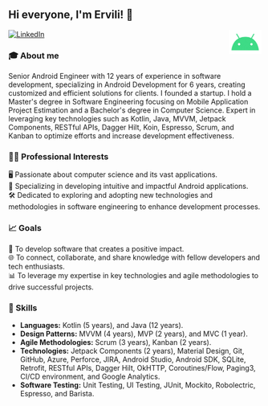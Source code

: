 ## Hi everyone, I'm Ervili! 👋

<img align="right"  height="48" src="android.gif">

[![LinkedIn](https://img.shields.io/badge/-LinkedIn-blue?style=flat-square&logo=Linkedin&logoColor=white&link=https://www.linkedin.com/in/ervili-tarsila)](https://linkedin.com/in/ervili-tarsila)

### 🎓 About me

Senior Android Engineer with 12 years of experience in software development, specializing in Android Development for 6
years, creating customized and efficient solutions for clients. I founded a startup. I hold a Master's degree in
Software Engineering focusing on Mobile Application Project Estimation and a Bachelor's degree in Computer
Science. Expert in leveraging key technologies such as Kotlin, Java, MVVM, Jetpack Components, RESTful
APIs, Dagger Hilt, Koin, Espresso, Scrum, and Kanban to optimize efforts and increase development effectiveness.
  
### 👩‍💻 Professional Interests

🖥️ Passionate about computer science and its vast applications.<br/>
📱 Specializing in developing intuitive and impactful Android applications.<br/>
🛠️ Dedicated to exploring and adopting new technologies and methodologies in software engineering to enhance development processes.<br/>

### 📈 Goals

🌟 To develop software that creates a positive impact.<br/>
🌐 To connect, collaborate, and share knowledge with fellow developers and tech enthusiasts.<br/>
📊 To leverage my expertise in key technologies and agile methodologies to drive successful projects.<br/>

### 💪 Skills

- **Languages:** Kotlin (5 years), and Java (12 years).
- **Design Patterns:** MVVM (4 years), MVP (2 years), and MVC (1 year).
- **Agile Methodologies:** Scrum (3 years), Kanban (2 years).
- **Technologies:** Jetpack Components (2 years), Material Design, Git, GitHub, Azure, Perforce, JIRA, Android Studio, Android SDK, SQLite, Retrofit, RESTful APIs, Dagger Hilt, OkHTTP, Coroutines/Flow, Paging3, CI/CD environment, and Google Analytics.
- **Software Testing:** Unit Testing, UI Testing, JUnit,  Mockito, Robolectric, Espresso, and Barista.

